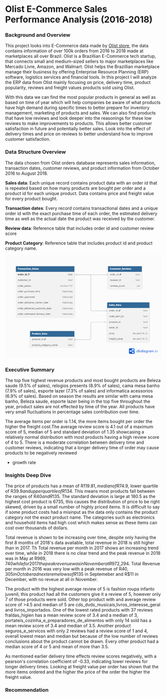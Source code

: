 # Olist E-Commerce Sales Performance Analysis (2016-2018)

### Background and Overview

This project looks into E-Commerce data made by [Olist store](https://www.olist.com/), the data contains information of over 100k orders from 2016 to 2018 made at marketplaces all over Brazil. Olist is a Brazillian E-Commerce tech startup, that connects small and medium-sized sellers to major marketplaces like Mercado Livre, Amazon, and Walmart. Olist helps the Brazillian marketplace manage their business by offering Enterprise Resource Planning (ERP) software, logistics services and financial tools. In this project I will analyze the ERP data from Olist mainly focusing on price, delivery time, product popularity, reviews and freight values products sold using Olist. 

With this data we can find the most popular products in general as well as based on time of year which will help companies be aware of what products have high demand during specific times to better prepare for inventory management, marketing of products and sales. We can also find products that have low reviews and look deeper into the reasonings for these low reviews to make improvements to products. This allows better customer satisfaction in future and potentially better sales. Look into the effect of delivery times and price on reviews to better understand how to improve customer satisfaction. 

### Data Structure Overview

The data chosen from Olist orders database represents sales information, transaction dates, customer reviews, and product information from October 2016 to August 2018. <br />


**Sales data**: Each unique record contains product data with an order id that is repeated based on how many products are bought per order and a product id for each unique product. Data contains price and freight value for every product bought.

**Transaction dates**: Every record contains transactional dates and a unique order id with the exact purchase time of each order, the estimated delivery time as well as the actual date the product was received by the customer.

**Review data**: Reference table that includes order id and customer review score

**Product Category**: Reference table that includes product id and product category name.


![Data Structure](img/Visualisation.png)

### Executive Summary

The top five highest revenue products and most bought products are Beleza saude (9.5% of sales), relogios presents (8.9% of sales), cama mesa banho (7.9% of sales), esporte lazer (7.3% of sales) and informatica acessorios (6.9% of sales). Based on season the results are similar with cama mesa banho, Beleza saude, esporte lazer being in the top five throughout the year, product sales are not effected by time of the year. All products have very small fluctuations in percentage sales contribution over time. 

The average items per order is 1.14, the more items bought per order the higher the freight cost.The average review score is 4.1 out of a maximum score of 5, median of 5 and standard deviation of 1.35 showcasing a relatively normal distribution with most products having a high review score of 4 to 5. There is a moderate correlation between delivery time and customer reviews, indicating that a longer delivery time of order may cause products to be negatively reviewed

- growth rate

### Insights Deep Dive

The price of products has a mean of R$119.81, median of R$74.9, lower quartile of R$39.9 and upper quartile of R$134. This means most products fall between the ranges of R$40 and R$135. The standard deviation is large at 180.5 as the highest cost product is 6735, this causes the distribution of price to be right skewed, driven by a small number of highly priced items. It is difficult to say if some product costs had a misinput as the data only contains the product category not the exact product name. The categories such as electronics and household items had high cost which makes sense as these items can cost over thousands of dollars. 

Total revenue is shown to be increasing over time, despite only having the first 8 months of 2018's data available, total revenue in 2018 is still higher than in 2017. Th Total revenue per month in 2017 shows an increasing trend over time, while in 2018 there is no clear trend and the peak revenue in 2018 was in May at R$969,740 while for 2017 the peak revenue was in November at R$972,294. Total Revenue per month in 2016 was very low with a peak revenue of R$40,305 in October adn extereme lows of R$135 in Septemeber and R$11 in December, with no reveue at all in November.

The product with the highest average review of 5 is fashion roupa infanto juvenil, this product had all the customers give it a review of 5, however only 7 of those products were sold. Other top product with and average review score of >4.5 and median of 5 are cds_dvds_musicais,livros_interesse_geral and livros_importados. One of the lowest rated products with 37 reviews fraldas_higien has a mean review score of 3.4 and a median of 3, portateis_cozinha_e_preparadores_de_alimentos with only 14 sold has a mean review score of 3.4 and median of 3.5. Another product seguros_e_servicos with only 2 reviews had a review score of 1 and 4, overall lowest mean and median but because of the low number of reviews conclusions about the product cannot be drawn. Every other product had a median score of 4 or 5 and mean of more than 3.5.

 As mentioned earlier delivery time effects review scores negatively, with a pearson's correlation coefficient of -0.33, indicating lower reviews for longer delivery times. Looking at freight value per order has shown that the more items ordered and the higher the price of the order the higher the freight value. 

### Recommendation

